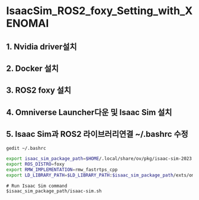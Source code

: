 # IsaacSim_ROS2_foxy_Setting_with_XENOMAI

## 1. Nvidia driver설치
## 2. Docker 설치
## 3. ROS2 foxy 설치
## 4. Omniverse Launcher다운 및 Isaac Sim 설치
## 5. Isaac Sim과 ROS2 라이브러리연결 ~/.bashrc 수정
``` bash
gedit ~/.bashrc
```
``` bash
export isaac_sim_package_path=$HOME/.local/share/ov/pkg/isaac-sim-2023.1.1
export ROS_DISTRO=foxy
export RMW_IMPLEMENTATION=rmw_fastrtps_cpp
export LD_LIBRARY_PATH=$LD_LIBRARY_PATH:$isaac_sim_package_path/exts/omni.isaac.ros2_bridge/foxy/lib
```

```
# Run Isaac Sim command
$isaac_sim_package_path/isaac-sim.sh
```


